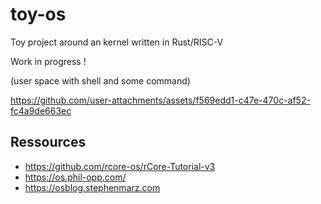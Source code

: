 # toy-os
Toy project around an kernel written in Rust/RISC-V

Work in progress !

(user space with shell and some command)

https://github.com/user-attachments/assets/f569edd1-c47e-470c-af52-fc4a9de663ec

## Ressources
- https://github.com/rcore-os/rCore-Tutorial-v3
- https://os.phil-opp.com/
- https://osblog.stephenmarz.com
